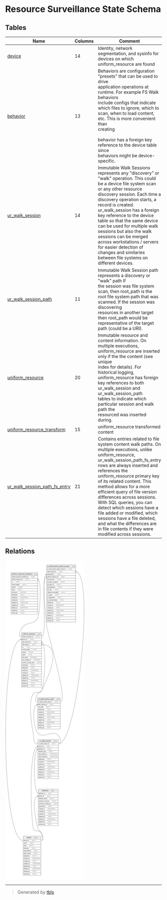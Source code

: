 # Resource Surveillance State Schema

## Tables

| Name                                                              | Columns | Comment                                                                                                                                                                                                                                                                                                                                                                                                                                                                                                                                                | Type  |
| ----------------------------------------------------------------- | ------- | ------------------------------------------------------------------------------------------------------------------------------------------------------------------------------------------------------------------------------------------------------------------------------------------------------------------------------------------------------------------------------------------------------------------------------------------------------------------------------------------------------------------------------------------------------ | ----- |
| [device](device.md)                                               | 14      | Identity, network segmentation, and sysinfo for devices on which uniform_resource are found                                                                                                                                                                                                                                                                                                                                                                                                                                                            | table |
| [behavior](behavior.md)                                           | 13      | Behaviors are configuration "presets" that can be used to drive<br>application operations at runtime. For example FS Walk behaviors<br>include configs that indicate which files to ignore, which to<br>scan, when to load content, etc. This is more convenient than <br>creating <br><br>behavior has a foreign key reference to the device table since<br>behaviors might be device-specific.                                                                                                                                                       | table |
| [ur_walk_session](ur_walk_session.md)                             | 14      | Immutable Walk Sessions represents any "discovery" or "walk" operation.  This could be a device file system scan or any other resource discovery  session. Each time a discovery operation starts, a record is created.   ur_walk_session has a foreign key reference to the device table so that the  same device can be used for multiple walk sessions but also the walk  sessions can be merged across workstations / servers for easier detection  of changes and similaries between file systems on different devices.                           | table |
| [ur_walk_session_path](ur_walk_session_path.md)                   | 11      | Immutable Walk Session path represents a discovery or "walk" path If<br>the session was file system scan, then root_path is the<br>root file system path that was scanned. If the session was discovering<br>resources in another target then root_path would be<br>representative of the target path (could be a URI).                                                                                                                                                                                                                                | table |
| [uniform_resource](uniform_resource.md)                           | 20      | Immutable resource and content information. On multiple executions,<br>uniform_resource are inserted only if the the content (see unique <br>index for details). For historical logging, uniform_resource has foreign<br>key references to both ur_walk_session and ur_walk_session_path<br>tables to indicate which particular session and walk path the<br>resourced was inserted during.                                                                                                                                                            | table |
| [uniform_resource_transform](uniform_resource_transform.md)       | 15      | uniform_resource transformed content                                                                                                                                                                                                                                                                                                                                                                                                                                                                                                                   | table |
| [ur_walk_session_path_fs_entry](ur_walk_session_path_fs_entry.md) | 21      | Contains entries related to file system content walk paths. On multiple executions,  unlike uniform_resource, ur_walk_session_path_fs_entry rows are always inserted and   references the uniform_resource primary key of its related content.  This method allows for a more efficient query of file version differences across  sessions. With SQL queries, you can detect which sessions have a file added or modified,   which sessions have a file deleted, and what the differences are in file contents  if they were modified across sessions. | table |

## Relations

![er](schema.svg)

---

> Generated by [tbls](https://github.com/k1LoW/tbls)
